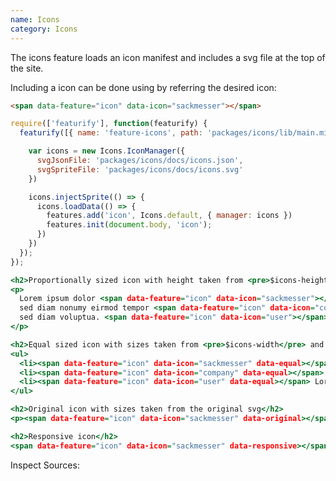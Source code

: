 ```yaml
---
name: Icons
category: Icons
---
```


The icons feature loads an icon manifest and includes a svg file at the top of the site.

Including a icon can be done using by referring the desired icon:

```html
<span data-feature="icon" data-icon="sackmesser"></span>
```

```types.js
require(['featurify'], function(featurify) {
  featurify([{ name: 'feature-icons', path: 'packages/icons/lib/main.min.js' }, 'base', 'base.features'], function(Icons, base, features) {

    var icons = new Icons.IconManager({
      svgJsonFile: 'packages/icons/docs/icons.json',
      svgSpriteFile: 'packages/icons/docs/icons.svg'
    })

    icons.injectSprite(() => {
      icons.loadData(() => {
        features.add('icon', Icons.default, { manager: icons })
        features.init(document.body, 'icon');
      })
    })
  });
});
```
```types.html
<h2>Proportionally sized icon with height taken from <pre>$icons-height</pre> variable</h2>
<p>
  Lorem ipsum dolor <span data-feature="icon" data-icon="sackmesser"></span> sit amet, consetetur sadipscing elitr,
  sed diam nonumy eirmod tempor <span data-feature="icon" data-icon="company"></span> invidunt ut labore et dolore magna aliquyam erat,
  sed diam voluptua. <span data-feature="icon" data-icon="user"></span> At vero eos et accusam et justo duo dolores et ea rebum.
</p>

<h2>Equal sized icon with sizes taken from <pre>$icons-width</pre> and <pre>$icons-height</pre> variables</h2>
<ul>
  <li><span data-feature="icon" data-icon="sackmesser" data-equal></span> Lorem ipsum dolor</li>
  <li><span data-feature="icon" data-icon="company" data-equal></span> Lorem ipsum dolor</li>
  <li><span data-feature="icon" data-icon="user" data-equal></span> Lorem ipsum dolor</li>
</ul>

<h2>Original icon with sizes taken from the original svg</h2>
<p><span data-feature="icon" data-icon="sackmesser" data-original></span></p>

<h2>Responsive icon</h2>
<span data-feature="icon" data-icon="sackmesser" data-responsive></span>
```

Inspect Sources:
```src:../src/index.js
```
```src:../src/style.scss
```
```types:../lib/style.css hidden
```
